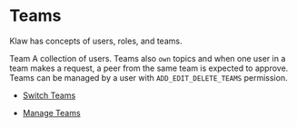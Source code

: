 # Teams

Klaw has concepts of users, roles, and teams.

Team A collection of users. Teams also `own` topics and when one user
in a team makes a request, a peer from the same team is expected to
approve. Teams can be managed by a user with `ADD_EDIT_DELETE_TEAMS`
permission.

- [Switch Teams](switch-teams)

- [Manage Teams](manage-teams)
